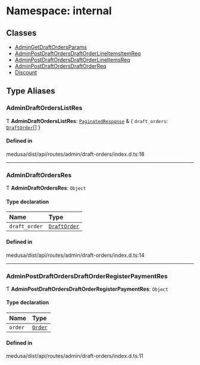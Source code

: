# Namespace: internal

## Classes

- [AdminGetDraftOrdersParams](../classes/internal-8.AdminGetDraftOrdersParams.md)
- [AdminPostDraftOrdersDraftOrderLineItemsItemReq](../classes/internal-8.AdminPostDraftOrdersDraftOrderLineItemsItemReq.md)
- [AdminPostDraftOrdersDraftOrderLineItemsReq](../classes/internal-8.AdminPostDraftOrdersDraftOrderLineItemsReq.md)
- [AdminPostDraftOrdersDraftOrderReq](../classes/internal-8.AdminPostDraftOrdersDraftOrderReq.md)
- [Discount](../classes/internal-8.Discount.md)

## Type Aliases

### AdminDraftOrdersListRes

Ƭ **AdminDraftOrdersListRes**: [`PaginatedResponse`](internal-2.md#paginatedresponse) & { `draft_orders`: [`DraftOrder`](../classes/internal.DraftOrder.md)[]  }

#### Defined in

medusa/dist/api/routes/admin/draft-orders/index.d.ts:18

___

### AdminDraftOrdersRes

Ƭ **AdminDraftOrdersRes**: `Object`

#### Type declaration

| Name | Type |
| :------ | :------ |
| `draft_order` | [`DraftOrder`](../classes/internal.DraftOrder.md) |

#### Defined in

medusa/dist/api/routes/admin/draft-orders/index.d.ts:14

___

### AdminPostDraftOrdersDraftOrderRegisterPaymentRes

Ƭ **AdminPostDraftOrdersDraftOrderRegisterPaymentRes**: `Object`

#### Type declaration

| Name | Type |
| :------ | :------ |
| `order` | [`Order`](../classes/internal.Order.md) |

#### Defined in

medusa/dist/api/routes/admin/draft-orders/index.d.ts:11
